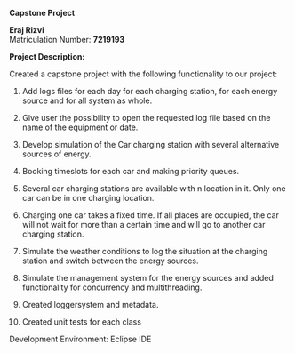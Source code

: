 **Capstone Project**

   **Eraj Rizvi**
     <br/> 
     Matriculation Number: **7219193**
     
**Project Description:** 

Created a capstone project with the following functionality to our project:
<br/> 
1. Add logs files for each day for each charging station, for each energy source and for all system as whole. 
   <br/> 
2. Give user the possibility to open the requested log file based on the name of the equipment or date.
    <br/> 
3. Develop simulation of the Car charging station with several alternative sources of energy. 
      <br/>
4. Booking timeslots for each car and making priority queues. 
   <br/>    
5. Several car charging stations are available with n location in it. Only one car can be in one charging location.
      <br/> 
6. Charging one car takes a fixed time. If all places are occupied, the car will not wait for more than a certain time and will go to another car charging station. 
      <br/> 
7. Simulate the weather conditions to log the situation at the charging station and switch between the energy sources.
      <br/> 
8. Simulate the management system for the energy sources and added functionality for concurrency and multithreading.
   
9. Created loggersystem and metadata.
       <br/> 
10. Created unit tests for each class 

Development Environment: Eclipse IDE
